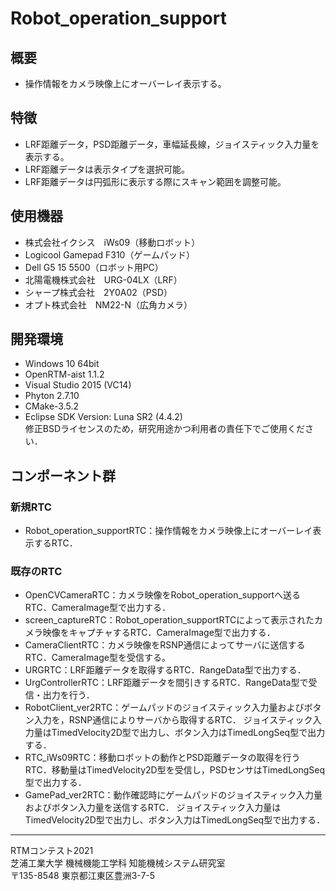 # Robot_operation_support

## 概要
- 操作情報をカメラ映像上にオーバーレイ表示する。

## 特徴
- LRF距離データ，PSD距離データ，車幅延長線，ジョイスティック入力量を表示する。
- LRF距離データは表示タイプを選択可能。
- LRF距離データは円弧形に表示する際にスキャン範囲を調整可能。

## 使用機器
- 株式会社イクシス　iWs09（移動ロボット）
- Logicool Gamepad F310（ゲームパッド）
- Dell G5 15 5500（ロボット用PC）
- 北陽電機株式会社　URG-04LX（LRF）
- シャープ株式会社　2Y0A02（PSD）
- オプト株式会社　NM22-N（広角カメラ）
## 開発環境
- Windows 10 64bit
- OpenRTM-aist 1.1.2
- Visual Studio 2015 (VC14)
- Phyton 2.7.10
- CMake-3.5.2
- Eclipse SDK Version: Luna SR2 (4.4.2)  
修正BSDライセンスのため，研究用途かつ利用者の責任下でご使用ください．

## コンポーネント群
### 新規RTC
- Robot_operation_supportRTC：操作情報をカメラ映像上にオーバーレイ表示するRTC．

### 既存のRTC
- OpenCVCameraRTC：カメラ映像をRobot_operation_supportへ送るRTC．CameraImage型で出力する．
- screen_captureRTC：Robot_operation_supportRTCによって表示されたカメラ映像をキャプチャするRTC．CameraImage型で出力する．
- CameraClientRTC：カメラ映像をRSNP通信によってサーバに送信するRTC．CameraImage型を受信する。
- URGRTC：LRF距離データを取得するRTC．RangeData型で出力する．
- UrgControllerRTC：LRF距離データを間引きするRTC．RangeData型で受信・出力を行う．
- RobotClient_ver2RTC：ゲームパッドのジョイスティック入力量およびボタン入力を，RSNP通信によりサーバから取得するRTC．  ジョイスティック入力量はTimedVelocity2D型で出力し、ボタン入力はTimedLongSeq型で出力する．
- RTC_iWs09RTC：移動ロボットの動作とPSD距離データの取得を行うRTC．移動量はTimedVelocity2D型を受信し，PSDセンサはTimedLongSeq型で出力する．
- GamePad_ver2RTC：動作確認時にゲームパッドのジョイスティック入力量およびボタン入力量を送信するRTC．  ジョイスティック入力量はTimedVelocity2D型で出力し、ボタン入力はTimedLongSeq型で出力する．
****
RTMコンテスト2021  
芝浦工業大学 機械機能工学科 知能機械システム研究室  
〒135-8548 東京都江東区豊洲3-7-5  
